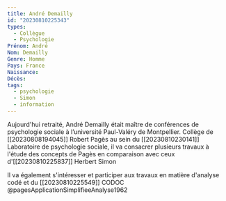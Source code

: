 ```yaml
---
title: André Demailly 
id: "20230810225343"
types:
  - Collègue
  - Psychologie
Prénom: André
Nom: Demailly
Genre: Homme
Pays: France
Naissance: 
Décès: 
tags:
  - psychologie
  - Simon
  - information
---
```


Aujourd'hui retraité, André Demailly était maître de conférences de psychologie sociale à l’université Paul-Valéry de Montpellier. 
Collège de [[20230808194045]] Robert Pagès au sein du [[20230810230141]] Laboratoire de psychologie sociale, il va consacrer plusieurs travaux à l'étude des concepts de Pagès en comparaison avec ceux d'[[20230810225837]] Herbert Simon

Il va également s'intéresser et participer aux travaux en matière d'analyse codé et du [[20230810225549]] CODOC @pagesApplicationSimplifieeAnalyse1962